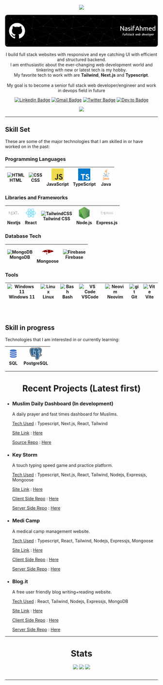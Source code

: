 <p align="center">
  <!-- Typing SVG by DenverCoder1 - https://github.com/DenverCoder1/readme-typing-svg -->
  <a href="https://github.com/DenverCoder1/readme-typing-svg">
    <img src="https://readme-typing-svg.demolab.com/?lines=Welcome%20to%20my%20github%20profile&font=Fira%20Code&center=true&width=440&height=45&color=f75c7e&vCenter=true&pause=1000&size=22" /></a>
</p>

![Header](./images/banner.png)

<p align="center">
  I build full stack websites with responsive and eye catching UI with efficient and structured backend. <br> I am enthusiastic about the ever-changing web development world and tinkering with new or latest tech is my hobby.<br> 
  My favorite tech to work with are <b>Tailwind</b>, <b>Next.js</b> and <b>Typescript</b>. <br>
  <br>
  My goal is to become a senior full stack web developer/engineer and work in devops field in future 
</p>

<div align="center">
  
  [![Linkedin Badge](https://img.shields.io/badge/-nasif2ahmed-0077b5?style=flat-square&logo=Linkedin&logoColor=white&link=https://www.linkedin.com/in/nasif2ahmed/)](https://www.linkedin.com/in/nasif2ahmed/)
  [![Gmail Badge](https://img.shields.io/badge/-nasif2ahmed@gmail.com-c14438?style=flat-square&logo=Gmail&logoColor=white&link=mailto:nasif2ahmed@gmail.com)](mailto:nasif2ahmed@gmail.com)
  [![Twitter Badge](https://img.shields.io/badge/-@nasif2ahmed-1DA1F2?style=flat-square&logo=Twitter&logoColor=white&link=https://www.twitter.com/nasif2ahmed)](https://www.twitter.com/nasif2ahmed)
  [![Dev.to Badge](https://img.shields.io/badge/-@nasif2ahmed-FFFFFF?style=flat-square&logo=Dev.to&logoColor=black&link=https://dev.to/nasif2ahmed)](https://dev.to/nasif2ahmed)
</div>
<div align="center">

![](https://komarev.com/ghpvc/?username=NasifAhmed&label=Profile%20Visits&color=blue&style=for-the-badge)

</div>

<hr>

## Skill Set

These are some of the major technologies that I am skilled in or have worked on in the past:

### **Programming Languages**

| <img alt="HTML" title="HTML" width="40px" src="https://user-images.githubusercontent.com/25181517/192158954-f88b5814-d510-4564-b285-dff7d6400dad.png"><br><span>HTML</span> | <img alt="CSS" title="CSS" width="40px" src="https://user-images.githubusercontent.com/25181517/183898674-75a4a1b1-f960-4ea9-abcb-637170a00a75.png"><br><span>CSS</span> | <img alt="JS" title="JavaScript" width="40px" src="https://raw.githubusercontent.com/github/explore/master/topics/javascript/javascript.png"><br><span>JavaScript</span> | <img alt="Typescript" title="Typescript" width="40px" src="https://raw.githubusercontent.com/github/explore/main/topics/typescript/typescript.png"><br><span>TypeScript</span> | <img title="Java" alt="Java" width="40px" src="https://raw.githubusercontent.com/github/explore/master/topics/java/java.png" /><br><span>Java</span> |
| --------------------------------------------------------------------------------------------------------------------------------------------------------------------------- | ------------------------------------------------------------------------------------------------------------------------------------------------------------------------ | ------------------------------------------------------------------------------------------------------------------------------------------------------------------------ | ------------------------------------------------------------------------------------------------------------------------------------------------------------------------------ | ---------------------------------------------------------------------------------------------------------------------------------------------------- |

### **Libraries and Frameworks**

| <img title="Next.js" alt="Next.js" width="40px" src="https://raw.githubusercontent.com/github/explore/master/topics/nextjs/nextjs.png"><br><span>Nextjs</span> | <img title="React" alt="React" width="40px" src="https://raw.githubusercontent.com/github/explore/master/topics/react/react.png"><br><span>React</span> | <img title="TailwindCSS" alt="TailwindCSS" width="40px" src="https://user-images.githubusercontent.com/25181517/202896760-337261ed-ee92-4979-84c4-d4b829c7355d.png"><br><span>Tailwind CSS</span> | <img title="NodeJS" alt="NodeJS" width="40px" src="https://raw.githubusercontent.com/github/explore/master/topics/nodejs/nodejs.png"><br><span>Node.js</span> | <img title="NodeJS" alt="NodeJS" width="40px" src="https://raw.githubusercontent.com/github/explore/master/topics/express/express.png"><br><span>Express.js</span> |
| -------------------------------------------------------------------------------------------------------------------------------------------------------------- | ------------------------------------------------------------------------------------------------------------------------------------------------------- | ------------------------------------------------------------------------------------------------------------------------------------------------------------------------------------------------- | ------------------------------------------------------------------------------------------------------------------------------------------------------------- | ------------------------------------------------------------------------------------------------------------------------------------------------------------------ |

### **Database Tech**

| <img title="MongoDB" alt="MongoDB" width="40px" src="https://user-images.githubusercontent.com/25181517/182884177-d48a8579-2cd0-447a-b9a6-ffc7cb02560e.png"><br><span>MongoDB</span> | <img title="NodeJS" alt="NodeJS" width="40px" src="https://raw.githubusercontent.com/github/explore/master/topics/mongoose/mongoose.png"><br><span>Mongoose</span> | <img title="Firebase" alt="Firebase" width="40px" src="https://user-images.githubusercontent.com/25181517/189716855-2c69ca7a-5149-4647-936d-780610911353.png"><br><span>Firebase</span> |
| ------------------------------------------------------------------------------------------------------------------------------------------------------------------------------------ | ------------------------------------------------------------------------------------------------------------------------------------------------------------------ | --------------------------------------------------------------------------------------------------------------------------------------------------------------------------------------- |

### **Tools**

| <img title="Windows 11" alt="Windows 11" width="40px" src="https://upload.wikimedia.org/wikipedia/commons/8/87/Windows_logo_-_2021.svg"><br><span>Windows 11</span> | <img title="Linux" alt="Linux" width="40px" src="https://upload.wikimedia.org/wikipedia/commons/3/35/Tux.svg"><br><span>Linux</span> | <img title="Bash" alt="Bash" width="40px" src="https://upload.wikimedia.org/wikipedia/commons/4/4b/Bash_Logo_Colored.svg"><br><span>Bash</span> | <img title="VS Code" alt="VS Code" width="40px" src="https://img.icons8.com/fluent/48/000000/visual-studio-code-2019.png"><br><span>VSCode</span> | <img title="Neovim" alt="Neovim" width="30px" src="https://github.com/marwin1991/profile-technology-icons/assets/136815194/b113a23c-5c04-45aa-819c-bd04e8ac2a37"><br><span>Neovim</span> | <img title="git" alt="git" width="40px" src="https://user-images.githubusercontent.com/25181517/192108372-f71d70ac-7ae6-4c0d-8395-51d8870c2ef0.png"><br><span>Git</span> | <img title="Vite" alt="Vite" width="40px" src="https://github.com/marwin1991/profile-technology-icons/assets/62091613/b40892ef-efb8-4b0e-a6b5-d1cfc2f3fc35"><br><span>Vite</span> |
| ------------------------------------------------------------------------------------------------------------------------------------------------------------------- | ------------------------------------------------------------------------------------------------------------------------------------ | ----------------------------------------------------------------------------------------------------------------------------------------------- | ------------------------------------------------------------------------------------------------------------------------------------------------- | ---------------------------------------------------------------------------------------------------------------------------------------------------------------------------------------- | ------------------------------------------------------------------------------------------------------------------------------------------------------------------------ | --------------------------------------------------------------------------------------------------------------------------------------------------------------------------------- |

<br>
<br>

## **Skill in progress**

Technologies that I am interested in or currently learning:

| <img title="SQL" alt="SQL" width="40px" src="https://raw.githubusercontent.com/github/explore/master/topics/sql/sql.png"><br><span>SQL</span> | <img title="PostgreSQL" alt="PostgreSQL" width="40px" src="https://raw.githubusercontent.com/github/explore/master/topics/postgresql/postgresql.png"><br><span>PostgreSQL</span> |
| --------------------------------------------------------------------------------------------------------------------------------------------- | -------------------------------------------------------------------------------------------------------------------------------------------------------------------------------- |

<hr>
<h1 align="center">Recent Projects (Latest first)</h1>
<ul>
<li>
<h3> Muslim Daily Dashboard (In development)</h3>
<p>A daily prayer and fast times dashboard for Muslims.</p>
<p><ins>Tech Used</ins> : Typescript, Next.js, React, Tailwind</p>
<p><ins>Site Link</ins> : <a href="https://muslim-daily-dashboard.vercel.app/">Here</a></p>
<p><ins>Source Repo</ins> : <a href="https://github.com/NasifAhmed/muslim-dashboard">Here</a></p>
</li>
<li>
<h3> Key Storm</h3>
<p>A touch typing speed game and practice platform.</p>
<p><ins>Tech Used</ins> : Typescript, Next.js, React, Tailwind, Nodejs, Expressjs, Mongoose</p>
<p><ins>Site Link</ins> : <a href="https://type-storm-one.vercel.app/">Here</a></p>
<p><ins>Client Side Repo</ins> : <a href="https://github.com/Team-Trinity/type-storm">Here</a></p>
<p><ins>Server Side Repo</ins> : <a href="https://github.com/Team-Trinity/type-storm-server">Here</a></p>
</li>
<li>
<h3> Medi Camp</h3>
<p>A medical camp management website.</p>
<p><ins>Tech Used</ins> : Typescript, React, Tailwind, Nodejs, Expressjs, Mongoose</p>
<p><ins>Site Link</ins> : <a href="https://medi-camp.web.app/">Here</a></p>
<p><ins>Client Side Repo</ins> : <a href="https://github.com/NasifAhmed/medi-camp-client">Here</a></p>
<p><ins>Server Side Repo</ins> : <a href="https://github.com/NasifAhmed/medi-camp-server">Here</a></p>
</li>
<li>
<h3> Blog.it</h3>
<p>A free user friendly blog writing+reading website.</p>
<p><ins>Tech Used</ins> : React, Tailwind, Nodejs, Expressjs, MongoDB</p>
<p><ins>Site Link</ins> : <a href="https://assignment-11-d1439.web.app/">Here</a></p>
<p><ins>Client Side Repo</ins> : <a href="https://github.com/NasifAhmed/blog-it-client">Here</a></p>
<p><ins>Server Side Repo</ins> : <a href="https://github.com/NasifAhmed/blog-it-server">Here</a></p>
</li>
</ul>
<hr>
<h1 align="center">Stats</h1>
<p align="center">
  <img height="50%" width="auto" src ="https://github-readme-stats.vercel.app/api?username=NasifAhmed&show_icons=true&count_private=true&theme=github_dark&hide_border=true&hide=issues,contribs">
  <img height="50%" width="auto" src ="https://github-readme-stats.vercel.app/api/top-langs/?username=NasifAhmed&layout=compact&hide_border=true&theme=github_dark&langs_count=6&hide=jupyter%20notebook,tex,css,php&exclude_repo=dwm,dotfiles,mpv,better-mpv-config">
  <img src ="https://github-readme-streak-stats.herokuapp.com?user=NasifAhmed&theme=github_dark&hide_border=true">
  <br>
  <br>
</p>
<hr>
